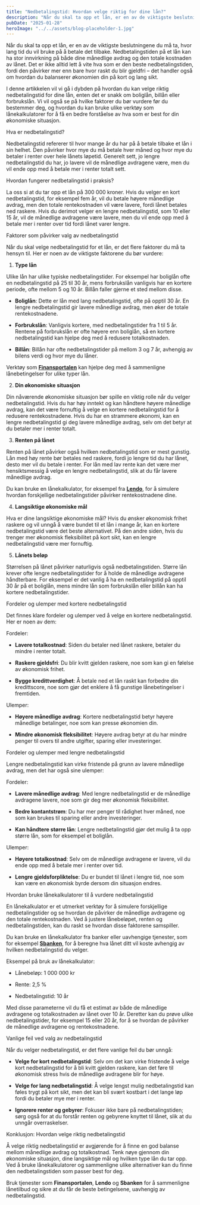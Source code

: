 ```yaml
---
title: "Nedbetalingstid: Hvordan velge riktig for dine lån?"
description: "Når du skal ta opp et lån, er en av de viktigste beslutningene du må ta, hvor lang tid du vil bruke på å betale det tilbake. Nedbetalingstiden på et lån kan ha stor innvirkning på både dine månedlige avdrag og den totale kostnaden av lånet. Det er ikke alltid lett å vite hva som &#8230; Read more"
pubDate: "2025-01-28"
heroImage: "../../assets/blog-placeholder-1.jpg"
---
```


Når du skal ta opp et lån, er en av de viktigste beslutningene du må ta, hvor lang tid du vil bruke på å betale det tilbake. Nedbetalingstiden på et lån kan ha stor innvirkning på både dine månedlige avdrag og den totale kostnaden av lånet. Det er ikke alltid lett å vite hva som er den beste nedbetalingstiden, fordi den påvirker mer enn bare hvor raskt du blir gjeldfri – det handler også om hvordan du balanserer økonomien din på kort og lang sikt.

I denne artikkelen vil vi gå i dybden på hvordan du kan velge riktig nedbetalingstid for dine lån, enten det er snakk om boliglån, billån eller forbrukslån. Vi vil også se på hvilke faktorer du bør vurdere før du bestemmer deg, og hvordan du kan bruke ulike verktøy som lånekalkulatorer for å få en bedre forståelse av hva som er best for din økonomiske situasjon.

Hva er nedbetalingstid?

Nedbetalingstid refererer til hvor mange år du har på å betale tilbake et lån i sin helhet. Den påvirker hvor mye du må betale hver måned og hvor mye du betaler i renter over hele lånets løpetid. Generelt sett, jo lengre nedbetalingstid du har, jo lavere vil de månedlige avdragene være, men du vil ende opp med å betale mer i renter totalt sett.

Hvordan fungerer nedbetalingstid i praksis?

La oss si at du tar opp et lån på 300 000 kroner. Hvis du velger en kort nedbetalingstid, for eksempel fem år, vil du betale høyere månedlige avdrag, men den totale rentekostnaden vil være lavere, fordi lånet betales ned raskere. Hvis du derimot velger en lengre nedbetalingstid, som 10 eller 15 år, vil de månedlige avdragene være lavere, men du vil ende opp med å betale mer i renter over tid fordi lånet varer lengre.

Faktorer som påvirker valg av nedbetalingstid

Når du skal velge nedbetalingstid for et lån, er det flere faktorer du må ta hensyn til. Her er noen av de viktigste faktorene du bør vurdere:

1. **Type lån**

Ulike lån har ulike typiske nedbetalingstider. For eksempel har boliglån ofte en nedbetalingstid på 25 til 30 år, mens forbrukslån vanligvis har en kortere periode, ofte mellom 5 og 10 år. Billån faller gjerne et sted mellom disse.

- **Boliglån**: Dette er lån med lang nedbetalingstid, ofte på opptil 30 år. En lengre nedbetalingstid gir lavere månedlige avdrag, men øker de totale rentekostnadene.

- **Forbrukslån**: Vanligvis kortere, med nedbetalingstider fra 1 til 5 år. Rentene på forbrukslån er ofte høyere enn boliglån, så en kortere nedbetalingstid kan hjelpe deg med å redusere totalkostnaden.

- **Billån**: Billån har ofte nedbetalingstider på mellom 3 og 7 år, avhengig av bilens verdi og hvor mye du låner.

Verktøy som **[Finansportalen](https://www.finansportalen.no)** kan hjelpe deg med å sammenligne lånebetingelser for ulike typer lån.

2. **Din økonomiske situasjon**

Din nåværende økonomiske situasjon bør spille en viktig rolle når du velger nedbetalingstid. Hvis du har høy inntekt og kan håndtere høyere månedlige avdrag, kan det være fornuftig å velge en kortere nedbetalingstid for å redusere rentekostnadene. Hvis du har en strammere økonomi, kan en lengre nedbetalingstid gi deg lavere månedlige avdrag, selv om det betyr at du betaler mer i renter totalt.

3. **Renten på lånet**

Renten på lånet påvirker også hvilken nedbetalingstid som er mest gunstig. Lån med høy rente bør betales ned raskere, fordi jo lengre tid du har lånet, desto mer vil du betale i renter. For lån med lav rente kan det være mer hensiktsmessig å velge en lengre nedbetalingstid, slik at du får lavere månedlige avdrag.

Du kan bruke en lånekalkulator, for eksempel fra **[Lendo](https://www.lendo.no)**, for å simulere hvordan forskjellige nedbetalingstider påvirker rentekostnadene dine.

4. **Langsiktige økonomiske mål**

Hva er dine langsiktige økonomiske mål? Hvis du ønsker økonomisk frihet raskere og vil unngå å være bundet til et lån i mange år, kan en kortere nedbetalingstid være det beste alternativet. På den andre siden, hvis du trenger mer økonomisk fleksibilitet på kort sikt, kan en lengre nedbetalingstid være mer fornuftig.

5. **Lånets beløp**

Størrelsen på lånet påvirker naturligvis også nedbetalingstiden. Større lån krever ofte lengre nedbetalingstider for å holde de månedlige avdragene håndterbare. For eksempel er det vanlig å ha en nedbetalingstid på opptil 30 år på et boliglån, mens mindre lån som forbrukslån eller billån kan ha kortere nedbetalingstider.

Fordeler og ulemper med kortere nedbetalingstid

Det finnes klare fordeler og ulemper ved å velge en kortere nedbetalingstid. Her er noen av dem:

Fordeler:

- **Lavere totalkostnad**: Siden du betaler ned lånet raskere, betaler du mindre i renter totalt.

- **Raskere gjeldsfri**: Du blir kvitt gjelden raskere, noe som kan gi en følelse av økonomisk frihet.

- **Bygge kredittverdighet**: Å betale ned et lån raskt kan forbedre din kredittscore, noe som gjør det enklere å få gunstige lånebetingelser i fremtiden.

Ulemper:

- **Høyere månedlige avdrag**: Kortere nedbetalingstid betyr høyere månedlige betalinger, noe som kan presse økonomien din.

- **Mindre økonomisk fleksibilitet**: Høyere avdrag betyr at du har mindre penger til overs til andre utgifter, sparing eller investeringer.

Fordeler og ulemper med lengre nedbetalingstid

Lengre nedbetalingstid kan virke fristende på grunn av lavere månedlige avdrag, men det har også sine ulemper:

Fordeler:

- **Lavere månedlige avdrag**: Med lengre nedbetalingstid er de månedlige avdragene lavere, noe som gir deg mer økonomisk fleksibilitet.

- **Bedre kontantstrøm**: Du har mer penger til rådighet hver måned, noe som kan brukes til sparing eller andre investeringer.

- **Kan håndtere større lån**: Lengre nedbetalingstid gjør det mulig å ta opp større lån, som for eksempel et boliglån.

Ulemper:

- **Høyere totalkostnad**: Selv om de månedlige avdragene er lavere, vil du ende opp med å betale mer i renter over tid.

- **Lengre gjeldsforpliktelse**: Du er bundet til lånet i lengre tid, noe som kan være en økonomisk byrde dersom din situasjon endres.

Hvordan bruke lånekalkulatorer til å vurdere nedbetalingstid

En lånekalkulator er et utmerket verktøy for å simulere forskjellige nedbetalingstider og se hvordan de påvirker de månedlige avdragene og den totale rentekostnaden. Ved å justere lånebeløpet, renten og nedbetalingstiden, kan du raskt se hvordan disse faktorene samspiller.

Du kan bruke en lånekalkulator fra banker eller uavhengige tjenester, som for eksempel **[Sbanken](https://sbanken.no)**, for å beregne hva lånet ditt vil koste avhengig av hvilken nedbetalingstid du velger.

Eksempel på bruk av lånekalkulator:

- Lånebeløp: 1 000 000 kr

- Rente: 2,5 %

- Nedbetalingstid: 10 år

Med disse parameterne vil du få et estimat av både de månedlige avdragene og totalkostnaden av lånet over 10 år. Deretter kan du prøve ulike nedbetalingstider, for eksempel 15 eller 20 år, for å se hvordan de påvirker de månedlige avdragene og rentekostnadene.

Vanlige feil ved valg av nedbetalingstid

Når du velger nedbetalingstid, er det flere vanlige feil du bør unngå:

- **Velge for kort nedbetalingstid**: Selv om det kan virke fristende å velge kort nedbetalingstid for å bli kvitt gjelden raskere, kan det føre til økonomisk stress hvis de månedlige avdragene blir for høye.

- **Velge for lang nedbetalingstid**: Å velge lengst mulig nedbetalingstid kan føles trygt på kort sikt, men det kan bli svært kostbart i det lange løp fordi du betaler mye mer i renter.

- **Ignorere renter og gebyrer**: Fokuser ikke bare på nedbetalingstiden; sørg også for at du forstår renten og gebyrene knyttet til lånet, slik at du unngår overraskelser.

Konklusjon: Hvordan velge riktig nedbetalingstid

Å velge riktig nedbetalingstid er avgjørende for å finne en god balanse mellom månedlige avdrag og totalkostnad. Tenk nøye gjennom din økonomiske situasjon, dine langsiktige mål og hvilken type lån du tar opp. Ved å bruke lånekalkulatorer og sammenligne ulike alternativer kan du finne den nedbetalingstiden som passer best for deg.

Bruk tjenester som **Finansportalen**, **Lendo** og **Sbanken** for å sammenligne lånetilbud og sikre at du får de beste betingelsene, uavhengig av nedbetalingstid.